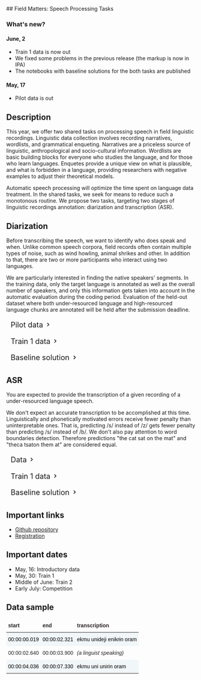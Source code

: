 <script>document.title = "Field Matters | Shared Task";</script>

<head>
<meta property="og:title" content="Field Matters | Shared Task">
<meta property="og:description" content="The first workshop on applying NLP to field linguistics">
<meta property="og:image" content="https://github.com/field-matters/field-matters.github.io/blob/main/logo.jpg?raw=true">
<link rel="stylesheet" href="https://cdn.jsdelivr.net/npm/bootstrap-icons@1.8.1/font/bootstrap-icons.css">
<script src="https://unpkg.com/wavesurfer.js"></script>
<script src="https://unpkg.com/wavesurfer.js@6.1.0/dist/plugin/wavesurfer.regions.js"></script>
  <link href="https://use.fontawesome.com/releases/v5.6.1/css/all.css" rel="stylesheet">
  <style> 
     summary::-webkit-details-marker{display:none;}
    summary::-moz-list-bullet{list-style-type:none;}
    summary::marker{display:none;} 
    summary {
         padding: .3em 1.5em .3em .6em;
         display:inline-block;
         font-size:1.4em;
         cursor: pointer;
         position: relative;
            }
     summary:before {
         right: .3em;
         top: .4em;
         color: transparent;
         background:                url("data:image/svg+xml;base64,PHN2ZyBoZWlnaHQ9IjM0IiB2aWV3Qm94PSIwIDAgMjQgMjQiIHdpZHRoPSIzNCIgeG1sbnM9Imh0dHA6Ly93d3cudzMub3JnLzIwMDAvc3ZnIj48cGF0aCBkPSJNOC41OSAxNi4zNGw0LjU4LTQuNTktNC41OC00LjU5TDEwIDUuNzVsNiA2LTYgNnoiLz48L3N2Zz4=") no-repeat 50% 50% / 1em 1em;
         width: 1em;
         height: 1em;  
         content: "";
         position: absolute;
         transition: transform .5s;
            }
         details[open] > summary:before {
                         transform: rotateZ(90deg);
                                        }
      summary ~ * {
         padding:0 1em 0 1em;
                   }
      details[open] summary ~ *{ 
         animation: sweep .5s ease-in-out;
                                }
      @keyframes sweep {
          0%    {opacity: 0;}
          100%  {opacity: 1;}
                       }
      summary:focus {
        outline:0;
        box-shadow: inset 0 0 1px rgba(0,0,0,0.3), inset 0 0 2px rgba(0,0,0,0.3);
      }
      details{
       display:block;
       margin-bottom: .5rem;
       border: 0; 
      }       
    
    .frame{
      width: max-content;
      margin: auto;
      height: 60px;
      position: relative;
      text-decoration: none;
      margin-top:10px;
    }
    
    .btn{
      text-decoration: none;
      border: 0;
      background-color: inherit;
    }
    
    .tg  {
      border:none;
      border-collapse:collapse;
      border-spacing:0;
    }
    .tg td{
      color: #2a2424;
      border-style:solid;
      border-width:0px;
      font-family:Arial, sans-serif;
      font-size:14px;
      overflow:hidden;
      padding:10px 5px;
      word-break:normal;
    }
    .tg th{
      border-style:solid;
      color: #2a2424;
      border-width:0px;
      font-family:Arial, sans-serif;
      font-size:14px;
      font-weight:normal;
      overflow:hidden;
      padding:10px 5px;
      word-break:normal;
    }
    .tg .tg-1wig{
      font-weight:bold;
      text-align:left;
      vertical-align:top;
      background-color:inherit;
    }
    .tg .tg-4vsk{
      background-color:hsla(200, 50%, 70%, 0.1);
      border-color:inherit;
      color:#000000;
      text-align:left;
      vertical-align:top
    }
    .tg .tg-0pky{
      border-color:inherit;
      background-color:inherit;
      text-align:left;
      vertical-align:top
    }
    
   li {
    list-style-type: none;
   }
  </style>
</head>
## Field Matters: Speech Processing Tasks

### What's new?
#### June, 2
+ Train 1 data is now out
+ We fixed some problems in the previous release (the markup is now in IPA)
+ The notebooks with baseline solutions for the both tasks are published

#### May, 17
+ Pilot data is out

## Description

This year, we offer two shared tasks on processing speech in field linguistic recordings.
Linguistic data collection involves recording narratives, wordlists, and grammatical enqueting. Narratives are a priceless source of linguistic, anthropological and socio-cultural information. Wordlists are basic building blocks for everyone who studies the language, and for those who learn languages. Enquetes provide a unique view on what is plausible, and what is forbidden in a language, providing researchers with negative examples to adjust their theoretical models.

Automatic speech processing will optimize the time spent on language data treatment. In the shared tasks, we seek for means to reduce such a monotonous routine. We propose two tasks, targeting two stages of linguistic recordings annotation: diarization and transcription (ASR).

## Diarization
Before transcribing the speech, we want to identify who does speak and when. Unlike common speech corpora, field records often contain multiple types of noise, such as wind howling, animal shrikes and other. In addition to that, there are two or more participants who interact using two languages.
 
We are particularly interested in finding the native speakers' segments. In the training data, only the target language is annotated as well as the overall number of speakers, and only this information gets taken into account in the automatic evaluation during the coding period. Evaluation of the held-out dataset where both under-resourced language and high-resourced language chunks are annotated will be held after the submission deadline.

<details>
    <summary>Pilot data</summary>
    <p>
      <ul>
        <li><i class="fa fa-download" aria-hidden="true"></i> &nbsp; <a href="https://files.deeppavlov.ai/field-matters/releases/demo/dia_data.csv" download>dia_data.csv</a> &mdash; pilot dataset for the Diarization track </li> 
        <li><i class="fa fa-download" aria-hidden="true"></i> &nbsp; <a href="https://files.deeppavlov.ai/field-matters/releases/demo/sound.zip" download>sound.zip</a> &mdash; an archive containing the files referenced in pilot dataset</li>
      </ul>
    </p>
</details>
<details>
    <summary>Train 1 data</summary>
    <p>
      <ul>
        <li><i class="fa fa-download" aria-hidden="true"></i> &nbsp; <a href="https://raw.githubusercontent.com/field-matters/ST2022/main/dia_data_train_1.csv" download>dia_data_train_1.csv</a> &mdash; Train 1 dataset for the Diarization track</li> 
        <li><i class="fa fa-download" aria-hidden="true"></i> &nbsp; <a href="ссылка на архив диа" download>sound.zip</a> &mdash; an archive containing the files referenced in the dataset TBA</li>
      </ul>
    </p>
</details>
<details >
    <summary>Baseline solution</summary>
    <p>
      <ul>
        <li>Our baseline for ASR is based on the model wav2vec2.</li>
        <li>For diarization task we will measure weighted Jaccard error rate. Weights for native speakers of under-resoursed languages and linguists differ. The omit of a segment segment will also weight more than a false detected segment.</li>
        <li><i class="fa fa-download" aria-hidden="true"></i> &nbsp; <a href="https://raw.githubusercontent.com/field-matters/ST2022/main/diarization_baseline.ipynb" download>diarization_baseline.ipynb</a></li>
      </ul>
    </p>
</details>

## ASR
You are expected to provide the transcription of a given recording of a under-resourced language speech. 

We don't expect an  accurate transcription to be accomplished at this time. Linguistically and phonetically motivated errors receive fewer penalty than uninterpretable ones. That is, predicting /s/ instead of /z/ gets fewer penalty than predicting /s/ instead of /b/.
We don't also pay attention to word boundaries detection. Therefore predictions "the cat sat on the mat" and "theca tsaton them at" are considered equal.

<details>
    <summary>Data</summary>
    <p>
      <ul>
        <li><i class="fa fa-download" aria-hidden="true"></i> &nbsp; <a href="https://files.deeppavlov.ai/field-matters/releases/demo/asr_data.csv" download>asr_data.csv</a> &mdash; pilot dataset for the ASR track</li> 
        <li><i class="fa fa-download" aria-hidden="true"></i> &nbsp; <a href="https://files.deeppavlov.ai/field-matters/releases/demo/sound.zip" download>sound.zip</a> &mdash; an archive containing the files referenced in pilot dataset</li>
      </ul>
    </p>
</details>
<details>
    <summary>Train 1 data</summary>
    <p>
      <ul>
        <li><i class="fa fa-download" aria-hidden="true"></i> &nbsp; <a href="https://raw.githubusercontent.com/field-matters/ST2022/main/asr_data_train_1.csv" download>asr_data_train_1.csv</a> &mdash; Train 1 dataset for the ASR track</li>
        <li><i class="fa fa-download" aria-hidden="true"></i> &nbsp; <a href="ссылка на архив аср" download>sound.zip</a> &mdash; an archive containing the files referenced in the dataset TBA</li>
      </ul>
    </p>
</details>
<details >
    <summary>Baseline solution</summary>
    <p>
      <ul>
        <li>As a baseline for diarization task, we take pyannote-audio.</li>
        <li>For ASR task we will measure phonetic error rate with weights based on phonetic similarity between a  recognised phomene and a right answer.</li>
        <li><i class="fa fa-download" aria-hidden="true"></i> &nbsp; <a href="https://raw.githubusercontent.com/field-matters/ST2022/main/asr_baseline.ipynb" download>asr_baseline.ipynb</a></li>
      </ul>
    </p>
</details>

## Important links
+ [Github repository](https://github.com/field-matters/ST2022)
+ [Registration](https://forms.gle/oZY7h1R71xzNDGEN8)

## Important dates
+ May, 16:  Introductory data
+ May, 30:  Train 1
+ Middle of June:  Train 2
+ Early July:  Competition

## Data sample
<div>
 <div id="waveform"></div>
 <script>
    wavesurfer = WaveSurfer.create({
        container: '#waveform',
        waveColor: '#49b2e1',
        progressColor: '#ae1917',
        cursorColor: '#2a2424',
        plugins: [
            WaveSurfer.regions.create({
                regions: [
                    {
                        start: 0,
                        end: 2.1,
                        color: 'hsla(200, 50%, 70%, 0.1)',
                        drag: false,
                        resize: false,
                    },
                    {
                        start: 4,
                        end: 7,
                        color: 'hsla(200, 50%, 70%, 0.1)',
                        drag: false,
                        resize: false,
                    }
                ]
            }),
        ]
    });
    wavesurfer.load('audio/example-even.wav');
 </script>
 <div class="frame">
     <a href="" class="btn" onclick="wavesurfer.skipBackward(); event.preventDefault()" style="text-decoration: none">
   <i class="bi bi-skip-start-circle"></i>
  </a>
      <a href="" class="btn" onclick="wavesurfer.playPause(); event.preventDefault()" style="text-decoration: none">
  <i class="bi bi-play-circle"></i>
  </a>
      <a href="" class="btn" onclick="wavesurfer.skipForward(); event.preventDefault()" style="text-decoration: none">
   <i class="bi bi-skip-end-circle"></i>
  </a>
  </div>
  <table class="tg">
  <thead>
    <tr>
      <th class="tg-1wig">start</th>
      <th class="tg-1wig">end</th>
      <th class="tg-1wig">transcription</th>
    </tr>
  </thead>
  <tbody>
    <tr>
      <td class="tg-4vsk">00:00:00.019</td>
      <td class="tg-4vsk">00:00:02.321</td>
      <td class="tg-4vsk">ekmu unideji enikrɨn oram</td>
    </tr>
    <tr>
      <td class="tg-0pky">00:00:02.640</td>
      <td class="tg-0pky">00:00:03.900</td>
      <td class="tg-0pky"><i>(a linguist speaking)</i></td>
    </tr>
    <tr>
      <td class="tg-4vsk">00:00:04.036</td>
      <td class="tg-4vsk">00:00:07.330</td>
      <td class="tg-4vsk">ekmu uni unirin oram</td>
    </tr>
  </tbody>
  </table>
</div> 
